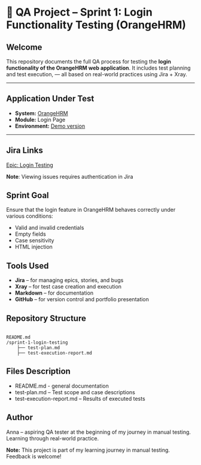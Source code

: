 # 🧪 QA Project – Sprint 1: Login Functionality Testing (OrangeHRM)

## Welcome
This repository documents the full QA process for testing the **login functionality of the OrangeHRM web application**.
It includes test planning and test execution,  — all based on real-world practices using Jira + Xray.

---

## Application Under Test
- **System:** [OrangeHRM](https://opensource-demo.orangehrmlive.com/web/index.php/auth/login)
- **Module:** Login Page
- **Environment:** [Demo version](https://opensource-demo.orangehrmlive.com/web/index.php/auth/login)

---
## Jira Links
[Epic: Login Testing](https://annaborkowska2806.atlassian.net/jira/software/projects/OH/boards/100/timeline?selectedIssue=OH-8)

**Note**: Viewing issues requires authentication in Jira

## Sprint Goal
Ensure that the login feature in OrangeHRM behaves correctly under various conditions:
- Valid and invalid credentials
- Empty fields
- Case sensitivity
- HTML injection


## Tools Used
- **Jira** – for managing epics, stories, and bugs
- **Xray** – for test case creation and execution
- **Markdown** – for documentation
- **GitHub** – for version control and portfolio presentation

## Repository Structure

```plaintext

README.md
/sprint-1-login-testing
    ├── test-plan.md
    ├── test-execution-report.md

```
## Files Description
- README.md - general documentation
- test-plan.md – Test scope and case descriptions
- test-execution-report.md – Results of executed tests


##  Author

Anna – aspiring QA tester at the beginning of my journey in manual testing.
Learning through real-world practice.

**Note:** This project is part of my learning journey in manual testing. Feedback is welcome!